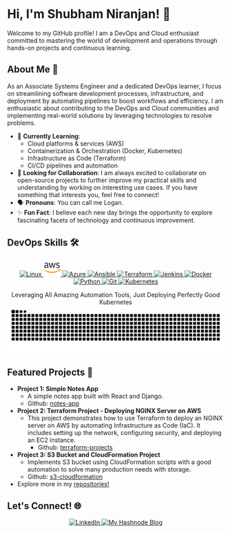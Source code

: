 # Hi, I'm Shubham Niranjan! 👋

Welcome to my GitHub profile! I am a DevOps and Cloud enthusiast committed to mastering the world of development and operations through hands-on projects and continuous learning.

## About Me 🚀
As an Associate Systems Engineer and a dedicated DevOps learner, I focus on streamlining software development processes, infrastructure, and deployment by automating pipelines to boost workflows and efficiency. I am enthusiastic about contributing to the DevOps and Cloud communities and implementing real-world solutions by leveraging technologies to resolve problems.

* 🔭 **Currently Learning**:
    * Cloud platforms & services (AWS)
    * Containerization & Orchestration (Docker, Kubernetes)
    * Infrastructure as Code (Terraform)
    * CI/CD pipelines and automation
* 🤝 **Looking for Collaboration**: I am always excited to collaborate on open-source projects to further improve my practical skills and understanding by working on interesting use cases. If you have something that interests you, feel free to connect!
* 🗣️ **Pronouns**: You can call me Logan.
* ✨ **Fun Fact**: I believe each new day brings the opportunity to explore fascinating facets of technology and continuous improvement.

## DevOps Skills 🛠️         
<p align="center">
    <a href="https://www.linux.org/" target="_blank" rel="noreferrer">
        <img src="https://www.vectorlogo.zone/logos/linux/linux-icon.svg" alt="Linux" width="40" height="40" />
     </a>
    <a href="https://aws.amazon.com" target="_blank" rel="noreferrer">
        <img src="https://raw.githubusercontent.com/devicons/devicon/master/icons/amazonwebservices/amazonwebservices-original-wordmark.svg" alt="AWS" width="40" height="40"/>
    </a>
    <a href="https://azure.microsoft.com/en-in/" target="_blank" rel="noreferrer">
        <img src="https://www.vectorlogo.zone/logos/microsoft_azure/microsoft_azure-icon.svg" alt="Azure" width="40" height="40"/>
    </a>
     <a href="https://www.ansible.com/" target="_blank" rel="noreferrer">
       <img src="https://www.vectorlogo.zone/logos/ansible/ansible-icon.svg" alt="Ansible" width="40" height="40"/>
    </a>
    <a href="https://www.terraform.io/" target="_blank" rel="noreferrer">
        <img src="https://www.vectorlogo.zone/logos/terraformio/terraformio-icon.svg" alt="Terraform" width="40" height="40"/>
    </a>
    <a href="https://www.jenkins.io/" target="_blank" rel="noreferrer">
        <img src="https://www.vectorlogo.zone/logos/jenkins/jenkins-icon.svg" alt="Jenkins" width="40" height="40"/>
    </a>
    <a href="https://www.docker.com/" target="_blank" rel="noreferrer">
        <img src="https://www.vectorlogo.zone/logos/docker/docker-icon.svg" alt="Docker" width="40" height="40"/>
    </a>
    <a href="https://www.python.org/" target="_blank" rel="noreferrer">
        <img src="https://www.vectorlogo.zone/logos/python/python-icon.svg" alt="Python" width="40" height="40"/>
    </a>
   <a href="https://git-scm.com/" target="_blank" rel="noreferrer">
      <img src="https://www.vectorlogo.zone/logos/git-scm/git-scm-icon.svg" alt="Git" width="40" height="40"/>
   </a>
   <a href="https://kubernetes.io/" target="_blank" rel="noreferrer">
       <img src="https://www.vectorlogo.zone/logos/kubernetes/kubernetes-icon.svg" alt="Kubernetes" width="40" height="40"/>
   </a>
</p>
<p align="center">
 Leveraging All Amazing Automation Tools, Just Deploying Perfectly Good Kubernetes
<img src="https://raw.githubusercontent.com/shubhamniranjan78/shubhamniranjan78/output/snake.svg" alt="Snake animation" />
</p>

## Featured Projects 🌟
*   **Project 1: Simple Notes App**
    *   A simple notes app built with React and Django.
       *  Github:  [notes-app](https://github.com/shubhamniranjan78/notes-app)
*   **Project 2: Terraform Project - Deploying NGINX Server on AWS**
    * This project demonstrates how to use Terraform to deploy an NGINX server on AWS by automating Infrastructure as Code (IaC). It includes setting up the network, configuring security, and deploying an EC2 instance.
      * Github: [terraform-projects](https://github.com/shubhamniranjan78/terraform-projects)
*   **Project 3: S3 Bucket and CloudFormation Project**
    *   Implements S3 bucket using CloudFormation scripts with a good automation to solve many production needs with storage.
      *   Github: [s3-cloudformation](https://github.com/shubhamniranjan78/s3-cloudformation)
 *   Explore more in my [repositories!](https://github.com/shubhamniranjan78?tab=repositories)
## Let's Connect! 🌐
<p align="center">
  <a href="https://bold.pro/my/shubham-niranjan-241110002926" target="_blank" rel="noreferrer">
   
</a>
  <a href="https://www.linkedin.com/in/shubham-niranjan/" target="_blank" rel="noreferrer">
  <img src="https://www.vectorlogo.zone/logos/linkedin/linkedin-icon.svg" alt="LinkedIn" width="40" height="40" />
</a>
 <a href="https://shubham78.hashnode.dev" target="_blank" rel="noreferrer">
 <img src="https://www.vectorlogo.zone/logos/hashnode/hashnode-icon.svg" alt="My Hashnode Blog" width="40" height="40" />
 </a>
 </a>

</p>
